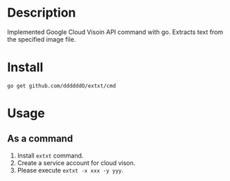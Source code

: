 # Description
Implemented Google Cloud Visoin API command with go.
Extracts text from the specified image file.

# Install

```
go get github.com/ddddddO/extxt/cmd
```

# Usage
## As a command
1. Install `extxt` command.
1. Create a service account for cloud vison.
1. Please execute `extxt -x xxx -y yyy`.
